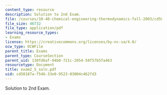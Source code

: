 ```yaml
---
content_type: resource
description: Solution to 2nd Exam.
file: /courses/10-40-chemical-engineering-thermodynamics-fall-2003/cd58187af54633e0952303004c462fd3_exam2_5_soln.pdf
file_size: 46732
file_type: application/pdf
learning_resource_types:
- Exams
license: https://creativecommons.org/licenses/by-nc-sa/4.0/
ocw_type: OCWFile
parent_title: Exams
parent_type: CourseSection
parent_uid: 130fd6af-94b0-721c-2054-58f57b5fa463
resourcetype: Document
title: exam2_5_soln.pdf
uid: cd58187a-f546-33e0-9523-03004c462fd3
---
```

Solution to 2nd Exam.